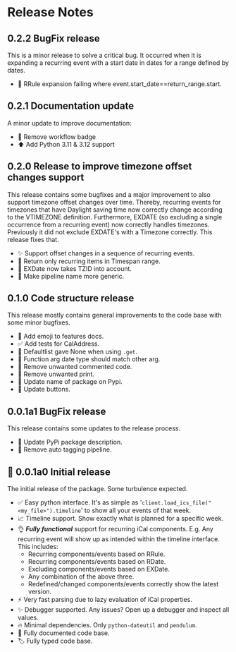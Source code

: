# Release Notes

## 0.2.2 BugFix release
This is a minor release to solve a critical bug.
It occurred when it is expanding a recurring event with a start date in dates for a range defined by dates.
- 🐛 RRule expansion failing where event.start_date==return_range.start.

## 0.2.1 Documentation update
A minor update to improve documentation:
- 📝 Remove workflow badge
- ⬆️ Add Python 3.11 & 3.12 support

## 0.2.0 Release to improve timezone offset changes support
This release contains some bugfixes and a major improvement to also support timezone offset changes over time.
Thereby, recurring events for timezones that have Daylight saving time now correctly change according to the VTIMEZONE definition.
Furthermore, EXDATE (so excluding a single occurrence from a recurring event) now correctly handles timezones. Previously it did not exclude EXDATE's with a Timezone correctly. This release fixes that.

- ✨ Support offset changes in a sequence of recurring events.
- 🐛 Return only recurring items in Timespan range.
- 🐛 EXDate now takes TZID into account.
- 📝 Make pipeline name more generic.

## 0.1.0 Code structure release
This release mostly contains general improvements to the code base with some minor bugfixes.

- 📝 Add emoji to features docs.
- ✅ Add tests for CalAddress.
- 🐛 Defaultlist gave None when using `.get`.
- 🐛 Function arg date type should match other arg.
- 🐛 Remove unwanted commented code.
- 🐛 Remove unwanted print.
- 🎨 Update name of package on Pypi.
- 📝 Update buttons.

## 0.0.1a1 BugFix release
This release contains some updates to the release process.

- 📝 Update PyPi package description.
- 🔧 Remove auto tagging pipeline.

## 🚀 0.0.1a0 Initial release
The initial release of the package. Some turbulence expected.

- ✅ Easy python interface. It's as simple as '`client.load_ics_file("<my_file>").timeline`' to show all your events of that week.
- 📈 Timeline support. Show exactly what is planned for a specific week.
- 👌 ***Fully functional*** support for recurring iCal components. E.g. Any recurring event will show up as intended within the timeline interface. This includes:
  - Recurring components/events based on RRule.
  - Recurring components/events based on RDate.
  - Excluding components/events based on EXDate.
  - Any combination of the above three.
  - Redefined/changed components/events correctly show the latest version. 
- ⚡️ Very fast parsing due to lazy evaluation of iCal properties.
- ✨ Debugger supported. Any issues? Open up a debugger and inspect all values.
- 🔥 Minimal dependencies. Only `python-dateutil` and `pendulum`.
- 📝 Fully documented code base.
- 🏷️ Fully typed code base.
